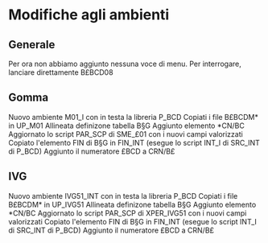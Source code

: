 # Modifiche agli ambienti

## Generale
Per ora non abbiamo aggiunto nessuna voce di menu.
Per interrogare, lanciare direttamente B£BCD08

## Gomma
Nuovo ambiente M01_I con in testa la libreria P_BCD
Copiati i file B£BCDM\* in UP_M01
Allineata definizone tabella B§G
Aggiunto elemento \*CN/BC
Aggiornato lo script PAR_SCP di SME_£01 con i nuovi campi valorizzati
Copiato l'elemento FIN di B§G in FIN_INT (esegue lo script INT_I di SRC_INT di P_BCD)
Aggiunto il numeratore £BCD a CRN/B£

## IVG
Nuovo ambiente IVG51_INT con in testa la libreria P_BCD
Copiati i file B£BCDM\* in UP_IVG51
Allineata definizone tabella B§G
Aggiunto elemento \*CN/BC
Aggiornato lo script PAR_SCP di XPER_IVG51 con i nuovi campi valorizzati
Copiato l'elemento FIN di B§G in FIN_INT (esegue lo script INT_I di SRC_INT di P_BCD)
Aggiunto il numeratore £BCD a CRN/B£
